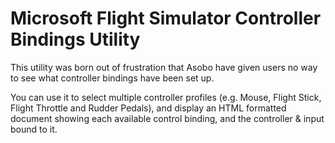 # Microsoft Flight Simulator Controller Bindings Utility

This utility was born out of frustration that Asobo have given users no way to see what
controller bindings have been set up.

You can use it to select multiple controller profiles (e.g. Mouse, Flight Stick, 
Flight Throttle and Rudder Pedals), and display an HTML formatted document showing
each available control binding, and the controller & input bound to it.


